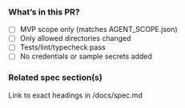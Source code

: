 ### What’s in this PR?
- [ ] MVP scope only (matches AGENT_SCOPE.json)
- [ ] Only allowed directories changed
- [ ] Tests/lint/typecheck pass
- [ ] No credentials or sample secrets added

### Related spec section(s)
Link to exact headings in /docs/spec.md
